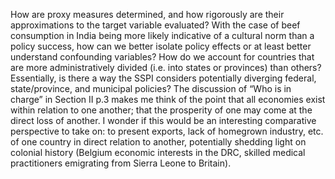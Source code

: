 How are proxy measures determined, and how rigorously are their approximations to the target variable evaluated? With the case of beef consumption in India being more likely indicative of a cultural norm than a policy success, how can we better isolate policy effects or at least better understand confounding variables?
How do we account for countries that are more administratively divided (i.e. into states or provinces) than others? Essentially, is there a way the SSPI considers potentially diverging federal, state/province, and municipal policies? 
The discussion of “Who is in charge” in Section II p.3 makes me think of the point that all economies exist within relation to one another; that the prosperity of one may come at the direct loss of another. I wonder if this would be an interesting comparative perspective to take on: to present exports, lack of homegrown industry, etc. of one country in direct relation to another, potentially shedding light on colonial history (Belgium economic interests in the DRC, skilled medical practitioners emigrating from Sierra Leone to Britain).
